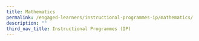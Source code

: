 ```yaml
---
title: Mathematics
permalink: /engaged-learners/instructional-programmes-ip/mathematics/
description: ""
third_nav_title: Instructional Programmes (IP)
---
```

